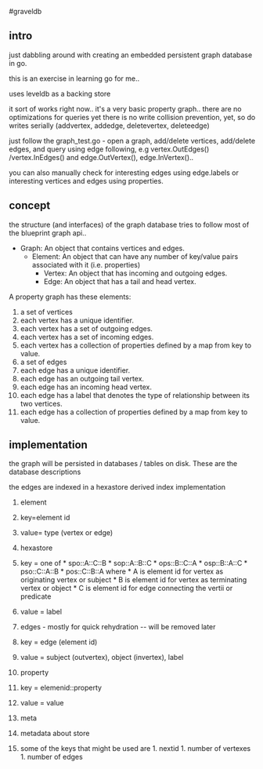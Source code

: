 #graveldb

## intro
just dabbling around with creating an embedded persistent graph database in go.

this is an exercise in learning go for me.. 

uses leveldb as a backing store

it sort of works right now..
it's a very basic property graph.. 
there are no optimizations for queries yet 
there is no write collision prevention, yet, so do writes serially (addvertex, addedge, deletevertex, deleteedge)

just follow the graph_test.go - open a graph, add/delete vertices, add/delete edges, and query using edge following, e.g vertex.OutEdges() /vertex.InEdges() and edge.OutVertex(), edge.InVertex().. 

you can also manually check for interesting edges using edge.labels
or interesting vertices and edges using properties.



## concept
the structure (and interfaces) of the graph database tries to follow most of the blueprint graph api..


* Graph: An object that contains vertices and edges.
  * Element: An object that can have any number of key/value pairs associated with it (i.e. properties)
    * Vertex: An object that has incoming and outgoing edges.
    * Edge: An object that has a tail and head vertex.


A property graph has these elements:

1. a set of vertices
  1. each vertex has a unique identifier.
  1. each vertex has a set of outgoing edges.
  1. each vertex has a set of incoming edges.
  1. each vertex has a collection of properties defined by a map from key to value.
1. a set of edges
  1. each edge has a unique identifier.
  1. each edge has an outgoing tail vertex.
  1. each edge has an incoming head vertex.
  1. each edge has a label that denotes the type of relationship between its two vertices.
  1. each edge has a collection of properties defined by a map from key to value.


## implementation

the graph will be persisted in databases / tables on disk. These are the database descriptions

the edges are indexed in a hexastore derived index implementation


1. element 
  1. key=element id
  1. value= type (vertex or edge)

1. hexastore
  1. key = one of
    * spo::A::C::B
    * sop::A::B::C
    * ops::B::C::A
    * osp::B::A::C
    * pso::C::A::B
    * pos::C::B::A
  where 
    * A is element id for vertex as originating vertex or subject
    * B is element id for vertex as terminating vertex or object
    * C is element id for edge connecting the vertii or predicate
  1. value = label 

1. edges - mostly for quick rehydration -- will be removed later
  1. key = edge (element id)
  1. value = subject (outvertex), object (invertex), label
1. property 
  1. key = elemenid::property
  1. value = value

1. meta
  1. metadata about store
  1. some of the keys that might be used are
    1. nextid
    1. number of vertexes
    1. number of edges

  

